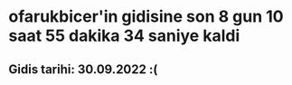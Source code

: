 # ofarukbicer'in gidisine son 8 gun 10 saat 55 dakika 34 saniye kaldi

## Gidis tarihi: 30.09.2022 :(